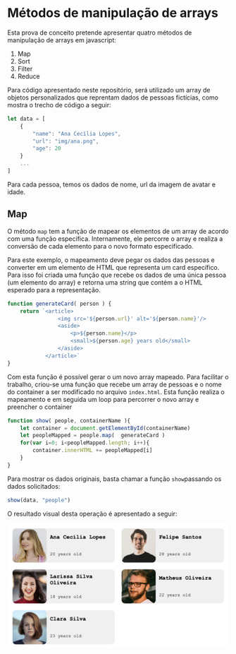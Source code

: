 # Métodos de manipulação de arrays

Esta prova de conceito pretende apresentar quatro métodos de manipulação de arrays em javascript:

1. Map
2. Sort
3. Filter
4. Reduce

Para código apresentado neste repositório, será utilizado um array de objetos personalizados que reprentam dados de pessoas fictícias, como mostra o trecho de código a seguir:

```javascript
let data = [
    {
        "name": "Ana Cecília Lopes",
        "url": "img/ana.png",
        "age": 20
    }
    ...
]
```

Para cada pessoa, temos os dados de nome, url da imagem de avatar e idade.

## Map

O método ```map``` tem a função de mapear os elementos de um array de acordo com uma função específica. Internamente, ele percorre o array e realiza a conversão de cada elemento para o novo formato especificado.

Para este exemplo, o mapeamento deve pegar os dados das pessoas e converter em um elemento de HTML que representa um card específico. Para isso foi criada uma função que recebe os dados de uma única pessoa (um elemento do array) e retorna uma string que contém a o HTML esperado para a representação.

```javascript
function generateCard( person ) {
    return `<article>
                <img src='${person.url}' alt='${person.name}'/>
                <aside>
                    <p>${person.name}</p>
                    <small>${person.age} years old</small>
                </aside>
            </article>`
}
```

Com esta função é possível gerar o um novo array mapeado. Para facilitar o trabalho, criou-se uma função que recebe um array de pessoas e o nome do container a ser modificado no arquivo ```index.html```. Esta função realiza o mapeamento e em seguida um loop para percorrer o novo array e preencher o container

```javascript
function show( people, containerName ){
    let container = document.getElementById(containerName)
    let peopleMapped = people.map(  generateCard )
    for(var i=0; i<peopleMapped.length; i++){
        container.innerHTML += peopleMapped[i]
    }
}
```

Para mostrar os dados originais, basta chamar a função ```show```passando os dados solicitados:

```javascript
show(data, "people")
```
O resultado visual desta operação é apresentado a seguir:

![Map](map.png)

